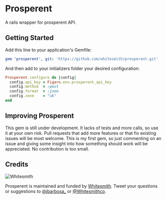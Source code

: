 Prosperent
==========

A rails wrapper for prosperent API.

Getting Started
---------------

Add this line to your
application's Gemfile:

```yaml
gem 'prosperent', git: 'https://github.com/whitesmith/prosperent.git'
```

And then add to your initializers folder your desired configuration:

```ruby
Prosperent.configure do |config|
  config.api_key = Figaro.env.prosperent_api_key
  config.method  = :post
  config.format  = :json
  config.zone	 = "uk"
end
```

Improving Prosperent
--------------------
This gem is still under development. It lacks of tests and more calls, so use it at your own risk.
Pull requests that add more features or that fix existing issues will be most welcome. This is my first gem, so just commenting on an issue and giving some insight into how something should work will be appreciated. No contribution is too small.


Credits
-------

![Whitesmith](http://i.imgur.com/Si2l3kd.png)

Prosperent is maintained and funded by [Whitesmith][1]. Tweet your questions or suggestions to [@jbarbosa_][2] or [@Whitesmithco][3].

[1]: http://www.whitesmith.co/
[2]: https://twitter.com/jbarbosa_
[3]: https://twitter.com/Whitesmithco

